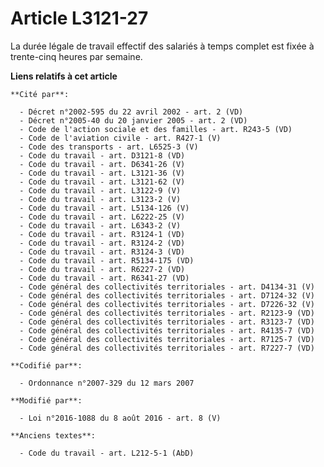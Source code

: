 # Article L3121-27

La durée légale de travail effectif des salariés à temps complet est fixée à trente-cinq heures par semaine.

**Liens relatifs à cet article**

	**Cité par**:

	  - Décret n°2002-595 du 22 avril 2002 - art. 2 (VD)
	  - Décret n°2005-40 du 20 janvier 2005 - art. 2 (VD)
	  - Code de l'action sociale et des familles - art. R243-5 (VD)
	  - Code de l'aviation civile - art. R427-1 (V)
	  - Code des transports - art. L6525-3 (V)
	  - Code du travail - art. D3121-8 (VD)
	  - Code du travail - art. D6341-26 (V)
	  - Code du travail - art. L3121-36 (V)
	  - Code du travail - art. L3121-62 (V)
	  - Code du travail - art. L3122-9 (V)
	  - Code du travail - art. L3123-2 (V)
	  - Code du travail - art. L5134-126 (V)
	  - Code du travail - art. L6222-25 (V)
	  - Code du travail - art. L6343-2 (V)
	  - Code du travail - art. R3124-1 (VD)
	  - Code du travail - art. R3124-2 (VD)
	  - Code du travail - art. R3124-3 (VD)
	  - Code du travail - art. R5134-175 (VD)
	  - Code du travail - art. R6227-2 (VD)
	  - Code du travail - art. R6341-27 (VD)
	  - Code général des collectivités territoriales - art. D4134-31 (V)
	  - Code général des collectivités territoriales - art. D7124-32 (V)
	  - Code général des collectivités territoriales - art. D7226-32 (V)
	  - Code général des collectivités territoriales - art. R2123-9 (VD)
	  - Code général des collectivités territoriales - art. R3123-7 (VD)
	  - Code général des collectivités territoriales - art. R4135-7 (VD)
	  - Code général des collectivités territoriales - art. R7125-7 (VD)
	  - Code général des collectivités territoriales - art. R7227-7 (VD)

	**Codifié par**:

	  - Ordonnance n°2007-329 du 12 mars 2007

	**Modifié par**:

	  - Loi n°2016-1088 du 8 août 2016 - art. 8 (V)

	**Anciens textes**:

	  - Code du travail - art. L212-5-1 (AbD)
